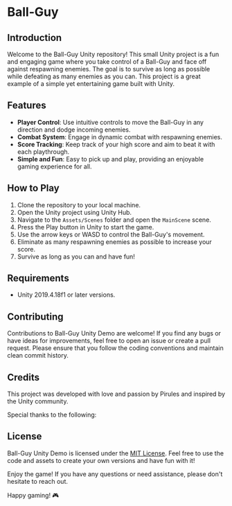 # Ball-Guy 


## Introduction

Welcome to the Ball-Guy Unity repository! This small Unity project is a fun and engaging game where you take control of a Ball-Guy and face off against respawning enemies. The goal is to survive as long as possible while defeating as many enemies as you can. This project is a great example of a simple yet entertaining game built with Unity.

## Features

- **Player Control**: Use intuitive controls to move the Ball-Guy in any direction and dodge incoming enemies.
- **Combat System**: Engage in dynamic combat with respawning enemies.
- **Score Tracking**: Keep track of your high score and aim to beat it with each playthrough.
- **Simple and Fun**: Easy to pick up and play, providing an enjoyable gaming experience for all.

## How to Play

1. Clone the repository to your local machine.
2. Open the Unity project using Unity Hub.
3. Navigate to the `Assets/Scenes` folder and open the `MainScene` scene.
4. Press the Play button in Unity to start the game.
5. Use the arrow keys or WASD to control the Ball-Guy's movement.
6. Eliminate as many respawning enemies as possible to increase your score.
7. Survive as long as you can and have fun!

## Requirements

- Unity 2019.4.18f1 or later versions.

## Contributing

Contributions to Ball-Guy Unity Demo are welcome! If you find any bugs or have ideas for improvements, feel free to open an issue or create a pull request. Please ensure that you follow the coding conventions and maintain clean commit history.

## Credits

This project was developed with love and passion by Pirules and inspired by the Unity community.

Special thanks to the following:

## License

Ball-Guy Unity Demo is licensed under the [MIT License](LICENSE). Feel free to use the code and assets to create your own versions and have fun with it!

Enjoy the game! If you have any questions or need assistance, please don't hesitate to reach out.

Happy gaming! 🎮
